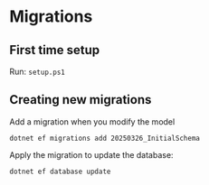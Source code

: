 # Migrations

## First time setup

Run: `setup.ps1`

## Creating new migrations

Add a migration when you modify the model

`dotnet ef migrations add 20250326_InitialSchema`

Apply the migration to update the database:

`dotnet ef database update`
